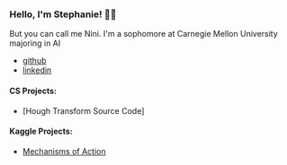 ### Hello, I'm Stephanie! 👨‍💻
But you can call me Nini. I'm a sophomore at Carnegie Mellon University majoring in AI
- <a href="https://github.com/joshmadakor1">github</a>
- <a href="https://www.linkedin.com/in/stephanie-yang-83958b296/">linkedin</a> </h1>

#### CS Projects:

- [Hough Transform Source Code]


#### Kaggle Projects:
- [Mechanisms of Action](https://www.kaggle.com/code/stephanieyang17/tabnet-original)



<!--
**joshmadakor1/joshmadakor1** is a ✨ _special_ ✨ repository because its `README.md` (this file) appears on your GitHub profile.

Here are some ideas to get you started:

- 🔭 I’m currently working on ...
- 🌱 I’m currently learning ...
- 👯 I’m looking to collaborate on ...
- 🤔 I’m looking for help with ...
- 💬 Ask me about ...
- 📫 How to reach me: ...
- 😄 Pronouns: ...
- ⚡ Fun fact: ...
-->

<!--
**nini-yy/nini-yy** is a ✨ _special_ ✨ repository because its `README.md` (this file) appears on your GitHub profile.

Here are some ideas to get you started:

- 🔭 I’m currently working on ...
- 🌱 I’m currently learning ...
- 👯 I’m looking to collaborate on ...
- 🤔 I’m looking for help with ...
- 💬 Ask me about ...
- 📫 How to reach me: ...
- 😄 Pronouns: ...
- ⚡ Fun fact: ...
-->
